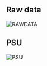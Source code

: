## Raw data

![RAWDATA](https://user-images.githubusercontent.com/32161958/87298306-f198ea80-c544-11ea-8e05-00bbca238263.png)

## PSU

![PSU](https://user-images.githubusercontent.com/32161958/87297644-bcd86380-c543-11ea-9786-0f8564b475fb.gif)
